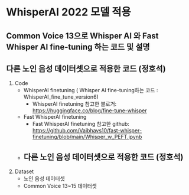 # WhisperAI 2022 모델 적용

## Common Voice 13으로 Whisper AI 와 Fast Whisper AI fine-tuning 하는 코드 및 설명
## 다른 노인 음성 데이터셋으로 적용한 코드 (정호석)

1. Code
   * WhisperAI finetuning ( Whisper AI fine-tuning하는 코드 : WhisperAI_fine_tune_version6)
      - WhisperAI finetuning 참고한 블로거: https://huggingface.co/blog/fine-tune-whisper
   * Fast WhisperAI finetuning
      - Fast WhisperAI finetuning 참고한 github: https://github.com/Vaibhavs10/fast-whisper-finetuning/blob/main/Whisper_w_PEFT.ipynb
   *  다른 노인 음성 데이터셋으로 적용한 코드 (정호석)
      - 
2. Dataset
   * 노인 음성 데이터셋
   * Common Voice 13~15 데이터셋


